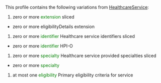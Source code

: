 This profile contains the following variations from [HealthcareService](http://hl7.org/fhir/STU3/HealthcareService):

1. zero or more <span style='color:green'> extension </span>  sliced
  * zero or more eligibilityDetails extension
1. zero or more <span style='color:green'> identifier </span> Healthcare service identifiers sliced
  * zero or more <span style='color:green'> identifier </span> HPI-O
1. zero or more <span style='color:green'> specialty </span> Healthcare service provided specialties sliced
  * zero or more <span style='color:green'> specialty </span> 
1. at most one <span style='color:green'> eligibility </span> Primary eligibility criteria for service